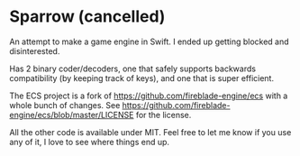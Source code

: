 # Sparrow (cancelled)

An attempt to make a game engine in Swift. I ended up getting blocked and disinterested.

Has 2 binary coder/decoders, one that safely supports backwards compatibility (by keeping track of keys), and one that is super efficient.

The ECS project is a fork of https://github.com/fireblade-engine/ecs with a whole bunch of changes. See https://github.com/fireblade-engine/ecs/blob/master/LICENSE for the license.

All the other code is available under MIT. Feel free to let me know if you use any of it, I love to see where things end up.
